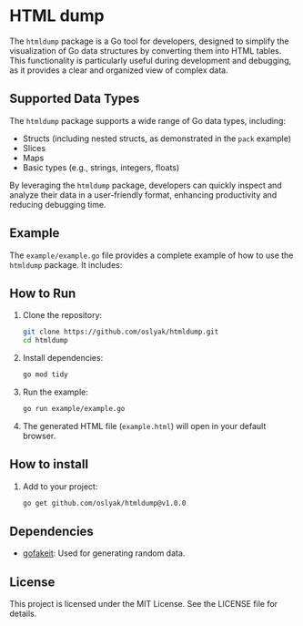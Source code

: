 # HTML dump

The `htmldump` package is a Go tool for developers, designed to simplify the visualization of Go data structures by converting them into HTML tables. This functionality is particularly useful during development and debugging, as it provides a clear and organized view of complex data.

## Supported Data Types

The `htmldump` package supports a wide range of Go data types, including:

- Structs (including nested structs, as demonstrated in the `pack` example)
- Slices
- Maps
- Basic types (e.g., strings, integers, floats)

By leveraging the `htmldump` package, developers can quickly inspect and analyze their data in a user-friendly format, enhancing productivity and reducing debugging time.

## Example

The `example/example.go` file provides a complete example of how to use the `htmldump` package. It includes:

## How to Run

1. Clone the repository:
   ```bash
   git clone https://github.com/oslyak/htmldump.git
   cd htmldump
   ```

2. Install dependencies:
   ```bash
   go mod tidy
   ```

3. Run the example:
   ```bash
   go run example/example.go
   ```

4. The generated HTML file (`example.html`) will open in your default browser.

## How to install

1. Add to your project:
   ```bash
   go get github.com/oslyak/htmldump@v1.0.0
   ```

## Dependencies

- [gofakeit](https://github.com/brianvoe/gofakeit): Used for generating random data.

## License

This project is licensed under the MIT License. See the LICENSE file for details.